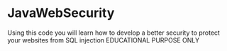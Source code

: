 # JavaWebSecurity
Using this code you will learn how to develop a better security to protect your websites from SQL injection EDUCATIONAL PURPOSE ONLY
